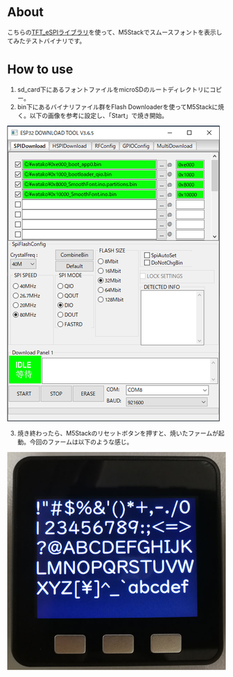 # About
こちらの[TFT_eSPIライブラリ](https://github.com/Bodmer/TFT_eSPI)を使って、M5Stackでスムースフォントを表示してみたテストバイナリです。

# How to use
1. sd_card下にあるフォントファイルをmicroSDのルートディレクトリにコピー。
2. bin下にあるバイナリファイル群をFlash Downloaderを使ってM5Stackに焼く。以下の画像を参考に設定し、「Start」で焼き開始。

![ToolSetting](https://github.com/watako-lab/M5Stack_bin/blob/master/M5Stack_SmoothFont/img/ToolSetting.png)

3. 焼き終わったら、M5Stackのリセットボタンを押すと、焼いたファームが起動。今回のファームは以下のような感じ。

![SmoothFontDemo](https://github.com/watako-lab/M5Stack_bin/blob/master/M5Stack_SmoothFont/img/SmoothFontDemo.jpg)

